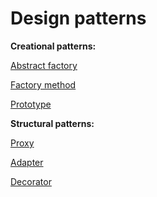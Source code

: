 # Design patterns

<b>Creational patterns:</b>

[Abstract factory](https://github.com/kotovdv/Design-patterns-practise/wiki/Abstract-factory)

[Factory method](https://github.com/kotovdv/Design-patterns-practise/wiki/Factory-method)

[Prototype](https://github.com/kotovdv/Design-patterns-practise/wiki/Prototype)

<b>Structural patterns:</b>

[Proxy](https://github.com/kotovdv/Design-patterns-practise/wiki/Proxy)

[Adapter](https://github.com/kotovdv/Design-patterns-practise/wiki/Adapter)

[Decorator](https://github.com/kotovdv/Design-patterns-practise/wiki/Decorator)